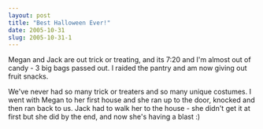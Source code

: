 ```yaml
---
layout: post
title: "Best Halloween Ever!"
date: 2005-10-31
slug: 2005-10-31-1
---
```


Megan and Jack are out trick or treating, and its 7:20 and I&apos;m almost out of candy - 3 big bags passed out.  I raided the pantry and am now giving out fruit snacks.
 
We&apos;ve never had so many trick or treaters and so many unique costumes.  I went with Megan to her first house and she ran up to the door, knocked and then ran back to us.  Jack had to walk her to the house - she didn&apos;t get it at first but she did by the end, and now she&apos;s having a blast :)

